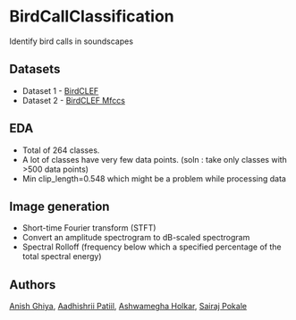 # BirdCallClassification
Identify bird calls in soundscapes

## Datasets
  - Dataset 1 - [BirdCLEF](https://www.kaggle.com/competitions/birdclef-2023/data)
  - Dataset 2 - [BirdCLEF Mfccs](https://www.kaggle.com/datasets/akshatpathak/bird-clef-mfccs)

## EDA
  - Total of 264 classes.
  - A lot of classes have very few data points. (soln : take only classes with >500 data points)
  - Min clip_length=0.548 which might be a problem while processing data
## Image generation
  - Short-time Fourier transform (STFT)
  - Convert an amplitude spectrogram to dB-scaled spectrogram
  - Spectral Rolloff (frequency below which a specified percentage of the total spectral energy)
## Authors
[Anish Ghiya](https://github.com/anishsghiya), 
[Aadhishrii Patiil](https://github.com/aadhishrii), 
[Ashwamegha Holkar](https://github.com/ashunitinholkar), 
[Sairaj Pokale](https://github.com/Sairaj-Pokale)
